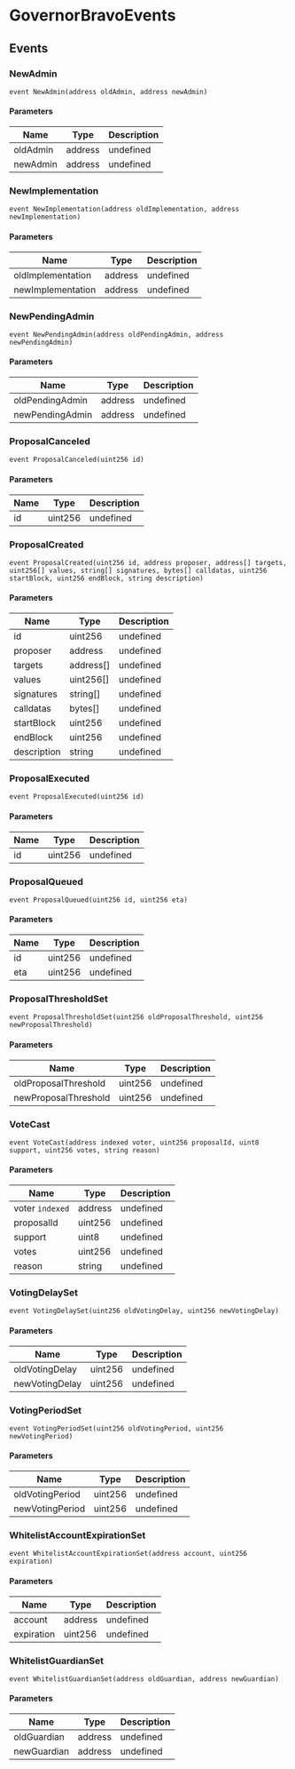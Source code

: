 # GovernorBravoEvents










## Events

### NewAdmin

```solidity
event NewAdmin(address oldAdmin, address newAdmin)
```





#### Parameters

| Name | Type | Description |
|---|---|---|
| oldAdmin  | address | undefined |
| newAdmin  | address | undefined |

### NewImplementation

```solidity
event NewImplementation(address oldImplementation, address newImplementation)
```





#### Parameters

| Name | Type | Description |
|---|---|---|
| oldImplementation  | address | undefined |
| newImplementation  | address | undefined |

### NewPendingAdmin

```solidity
event NewPendingAdmin(address oldPendingAdmin, address newPendingAdmin)
```





#### Parameters

| Name | Type | Description |
|---|---|---|
| oldPendingAdmin  | address | undefined |
| newPendingAdmin  | address | undefined |

### ProposalCanceled

```solidity
event ProposalCanceled(uint256 id)
```





#### Parameters

| Name | Type | Description |
|---|---|---|
| id  | uint256 | undefined |

### ProposalCreated

```solidity
event ProposalCreated(uint256 id, address proposer, address[] targets, uint256[] values, string[] signatures, bytes[] calldatas, uint256 startBlock, uint256 endBlock, string description)
```





#### Parameters

| Name | Type | Description |
|---|---|---|
| id  | uint256 | undefined |
| proposer  | address | undefined |
| targets  | address[] | undefined |
| values  | uint256[] | undefined |
| signatures  | string[] | undefined |
| calldatas  | bytes[] | undefined |
| startBlock  | uint256 | undefined |
| endBlock  | uint256 | undefined |
| description  | string | undefined |

### ProposalExecuted

```solidity
event ProposalExecuted(uint256 id)
```





#### Parameters

| Name | Type | Description |
|---|---|---|
| id  | uint256 | undefined |

### ProposalQueued

```solidity
event ProposalQueued(uint256 id, uint256 eta)
```





#### Parameters

| Name | Type | Description |
|---|---|---|
| id  | uint256 | undefined |
| eta  | uint256 | undefined |

### ProposalThresholdSet

```solidity
event ProposalThresholdSet(uint256 oldProposalThreshold, uint256 newProposalThreshold)
```





#### Parameters

| Name | Type | Description |
|---|---|---|
| oldProposalThreshold  | uint256 | undefined |
| newProposalThreshold  | uint256 | undefined |

### VoteCast

```solidity
event VoteCast(address indexed voter, uint256 proposalId, uint8 support, uint256 votes, string reason)
```





#### Parameters

| Name | Type | Description |
|---|---|---|
| voter `indexed` | address | undefined |
| proposalId  | uint256 | undefined |
| support  | uint8 | undefined |
| votes  | uint256 | undefined |
| reason  | string | undefined |

### VotingDelaySet

```solidity
event VotingDelaySet(uint256 oldVotingDelay, uint256 newVotingDelay)
```





#### Parameters

| Name | Type | Description |
|---|---|---|
| oldVotingDelay  | uint256 | undefined |
| newVotingDelay  | uint256 | undefined |

### VotingPeriodSet

```solidity
event VotingPeriodSet(uint256 oldVotingPeriod, uint256 newVotingPeriod)
```





#### Parameters

| Name | Type | Description |
|---|---|---|
| oldVotingPeriod  | uint256 | undefined |
| newVotingPeriod  | uint256 | undefined |

### WhitelistAccountExpirationSet

```solidity
event WhitelistAccountExpirationSet(address account, uint256 expiration)
```





#### Parameters

| Name | Type | Description |
|---|---|---|
| account  | address | undefined |
| expiration  | uint256 | undefined |

### WhitelistGuardianSet

```solidity
event WhitelistGuardianSet(address oldGuardian, address newGuardian)
```





#### Parameters

| Name | Type | Description |
|---|---|---|
| oldGuardian  | address | undefined |
| newGuardian  | address | undefined |




